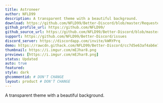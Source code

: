 ```yaml
---
title: Astroneer
author: NFLD99
description: A transparent theme with a beautiful background.
download: https://github.com/NFLD99/Better-Discord/blob/master/Requested/Updated/Astroneer.theme.css
github_profile_url: https://github.com/NFLD99/
github_source_url: https://github.com/NFLD99/Better-Discord/blob/master/Requested/Updated/Astroneer.theme.css
support: https://github.com/NFLD99/Better-Discord/issues
discord_server: https://discordapp.com/invite/kWRYPrq
demo: https://rawcdn.githack.com/NFLD99/Better-Discord/cc7d5e63af4ab6e7f4781c460920ec9472662090/Requested/Updated/Astroneer.theme.css
thumbnail: https://i.imgur.com/mEJhar8.png
previews: [https://i.imgur.com/mEJhar8.png]
status: Updated
auto: true
featured: 
style: dark
ghcommentid: # DON'T CHANGE
layout: product # DON'T CHANGE
---
```

A transparent theme with a beautiful background.